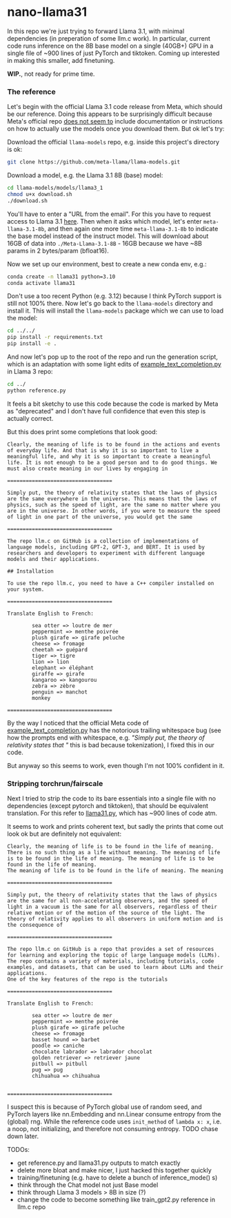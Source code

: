 # nano-llama31

In this repo we're just trying to forward Llama 3.1, with minimal dependencies (in preperation of some llm.c work). In particular, current code runs inference on the 8B base model on a single (40GB+) GPU in a single file of ~900 lines of just PyTorch and tiktoken. Coming up interested in making this smaller, add finetuning.

**WIP.**, not ready for prime time.

### The reference

Let's begin with the official Llama 3.1 code release from Meta, which should be our reference. Doing this appears to be surprisingly difficult because Meta's official repo [does not seem to](https://github.com/meta-llama/llama-models/issues/82) include documentation or instructions on how to actually use the models once you download them. But ok let's try:

Download the official `llama-models` repo, e.g. inside this project's directory is ok:

```bash
git clone https://github.com/meta-llama/llama-models.git
```

Download a model, e.g. the Llama 3.1 8B (base) model:

```bash
cd llama-models/models/llama3_1
chmod u+x download.sh
./download.sh
```

You'll have to enter a "URL from the email". For this you have to request access to Llama 3.1 [here](https://llama.meta.com/llama-downloads/). Then when it asks which model, let's enter `meta-llama-3.1-8b`, and then again one more time `meta-llama-3.1-8b` to indicate the base model instead of the instruct model. This will download about 16GB of data into `./Meta-Llama-3.1-8B` - 16GB because we have ~8B params in 2 bytes/param (bfloat16).

Now we set up our environment, best to create a new conda env, e.g.:

```bash
conda create -n llama31 python=3.10
conda activate llama31
```

Don't use a too recent Python (e.g. 3.12) because I think PyTorch support is still not 100% there. Now let's go back to the `llama-models` directory and install it. This will install the `llama-models` package which we can use to load the model:

```bash
cd ../../
pip install -r requirements.txt
pip install -e .
```

And now let's pop up to the root of the repo and run the generation script, which is an adaptation with some light edits of [example_text_completion.py](https://github.com/meta-llama/llama3/blob/main/example_text_completion.py) in Llama 3 repo:

```bash
cd ../
python reference.py
```

It feels a bit sketchy to use this code because the code is marked by Meta as "deprecated" and I don't have full confidence that even this step is actually correct.

But this does print some completions that look good:

```
Clearly, the meaning of life is to be found in the actions and events of everyday life. And that is why it is so important to live a meaningful life, and why it is so important to create a meaningful life. It is not enough to be a good person and to do good things. We must also create meaning in our lives by engaging in

==================================

Simply put, the theory of relativity states that the laws of physics are the same everywhere in the universe. This means that the laws of physics, such as the speed of light, are the same no matter where you are in the universe. In other words, if you were to measure the speed of light in one part of the universe, you would get the same

==================================

The repo llm.c on GitHub is a collection of implementations of language models, including GPT-2, GPT-3, and BERT. It is used by researchers and developers to experiment with different language models and their applications.

## Installation

To use the repo llm.c, you need to have a C++ compiler installed on your system.

==================================

Translate English to French:

        sea otter => loutre de mer
        peppermint => menthe poivrée
        plush girafe => girafe peluche
        cheese => fromage
        cheetah => guépard
        tiger => tigre
        lion => lion
        elephant => éléphant
        giraffe => girafe
        kangaroo => kangourou
        zebra => zèbre
        penguin => manchot
        monkey

==================================
```

By the way I noticed that the official Meta code of [example_text_completion.py](https://github.com/meta-llama/llama3/blob/main/example_text_completion.py) has the notorious trailing whitespace bug (see how the prompts end with whitespace, e.g. *"Simply put, the theory of relativity states that "* this is bad because tokenization), I fixed this in our code.

But anyway so this seems to work, even though I'm not 100% confident in it.

### Stripping torchrun/fairscale

Next I tried to strip the code to its bare essentials into a single file with no dependencies (except pytorch and tiktoken), that should be equivalent translation. For this refer to [llama31.py](llama31.py), which has ~900 lines of code atm.

It seems to work and prints coherent text, but sadly the prints that come out look ok but are definitely not equivalent:

```
Clearly, the meaning of life is to be found in the life of meaning.
There is no such thing as a life without meaning. The meaning of life is to be found in the life of meaning. The meaning of life is to be found in the life of meaning.
The meaning of life is to be found in the life of meaning. The meaning

==================================

Simply put, the theory of relativity states that the laws of physics are the same for all non-accelerating observers, and the speed of light in a vacuum is the same for all observers, regardless of their relative motion or of the motion of the source of the light. The theory of relativity applies to all observers in uniform motion and is the consequence of

==================================

The repo llm.c on GitHub is a repo that provides a set of resources for learning and exploring the topic of large language models (LLMs). The repo contains a variety of materials, including tutorials, code examples, and datasets, that can be used to learn about LLMs and their applications.
One of the key features of the repo is the tutorials

==================================

Translate English to French:

        sea otter => loutre de mer
        peppermint => menthe poivrée
        plush girafe => girafe peluche
        cheese => fromage
        basset hound => barbet
        poodle => caniche
        chocolate labrador => labrador chocolat
        golden retriever => retriever jaune
        pitbull => pitbull
        pug => pug
        chihuahua => chihuahua


==================================
```

I suspect this is because of PyTorch global use of random seed, and PyTorch layers like nn.Embedding and nn.Linear consume entropy from the (global) rng. While the reference code uses `init_method` of `lambda x: x`, i.e. a noop, not initializing, and therefore not consuming entropy. TODO chase down later.

TODOs:

- get reference.py and llama31.py outputs to match exactly
- delete more bloat and make nicer, I just hacked this together quickly
- training/finetuning (e.g. have to delete a bunch of inference_mode() s)
- think through the Chat model not just Base model
- think through Llama 3 models > 8B in size (?)
- change the code to become something like train_gpt2.py reference in llm.c repo
